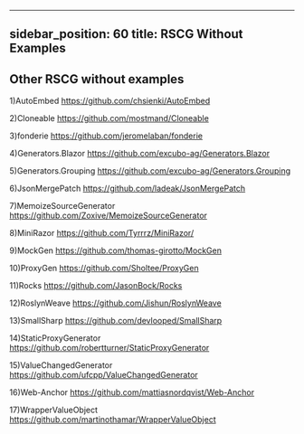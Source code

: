 
---
sidebar_position: 60
title: RSCG Without Examples
---

## Other RSCG without examples

1)AutoEmbed https://github.com/chsienki/AutoEmbed                           

2)Cloneable https://github.com/mostmand/Cloneable                           

3)fonderie https://github.com/jeromelaban/fonderie                          

4)Generators.Blazor https://github.com/excubo-ag/Generators.Blazor          

5)Generators.Grouping https://github.com/excubo-ag/Generators.Grouping      

6)JsonMergePatch https://github.com/ladeak/JsonMergePatch                   

7)MemoizeSourceGenerator https://github.com/Zoxive/MemoizeSourceGenerator   

8)MiniRazor https://github.com/Tyrrrz/MiniRazor/                            

9)MockGen https://github.com/thomas-girotto/MockGen                         

10)ProxyGen https://github.com/Sholtee/ProxyGen                             

11)Rocks https://github.com/JasonBock/Rocks                                 

12)RoslynWeave https://github.com/Jishun/RoslynWeave                        

13)SmallSharp https://github.com/devlooped/SmallSharp                       

14)StaticProxyGenerator https://github.com/robertturner/StaticProxyGenerator

15)ValueChangedGenerator https://github.com/ufcpp/ValueChangedGenerator

16)Web-Anchor https://github.com/mattiasnordqvist/Web-Anchor

17)WrapperValueObject https://github.com/martinothamar/WrapperValueObject

